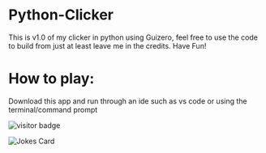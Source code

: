 # Python-Clicker
This is v1.0 of my clicker in python using Guizero, feel free to use the code to build from just at least leave me in the credits. Have Fun!
<br>
# How to play:
Download this app and run through an ide such as vs code or using the terminal/command prompt

![visitor badge](https://visitor-badge.glitch.me/badge?page_id=jwenjian.visitor-badge)


![Jokes Card](https://readme-jokes.vercel.app/api)
